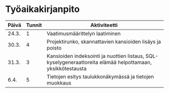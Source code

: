 # Työaikakirjanpito

| Päivä | Tunnit | Aktiviteetti |
| -- | -- | -- |
| 24.3. | 1 | Vaatimusmäärittelyn laatiminen |
| 30.3. | 4 | Projektirunko, skannattavien kansioiden lisäys ja poisto |
| 31.3. | 3 | Kansioiden indeksointi ja nuottien listaus, SQL-kyselygeneraattoreita elämää helpottamaan, yksikkötestausta |
| 6.4.| 5 | Tietojen esitys taulukkonäkymässä ja tietojen muokkaus |

